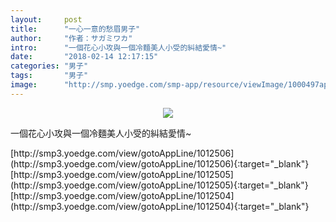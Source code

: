 ```yaml
---
layout:     post
title:      "一心一意的愁眉男子"
author:     "作者：サガミワカ"
intro:      "一個花心小攻與一個冷麵美人小受的糾結愛情~"
date:       "2018-02-14 12:17:15"
categories: "男子"
tags:       "男子"
image:      "http://smp.yoedge.com/smp-app/resource/viewImage/1000497appline.png"
---
```

<div style="text-align: center">
<p><img src="http://smp.yoedge.com/smp-app/resource/viewImage/1000497appline.png"/></p>
</div>
<p class="post-meta">
<span>一個花心小攻與一個冷麵美人小受的糾結愛情~</span>
</p>
[http://smp3.yoedge.com/view/gotoAppLine/1012506](http://smp3.yoedge.com/view/gotoAppLine/1012506){:target="_blank"}
[http://smp3.yoedge.com/view/gotoAppLine/1012505](http://smp3.yoedge.com/view/gotoAppLine/1012505){:target="_blank"}
[http://smp3.yoedge.com/view/gotoAppLine/1012504](http://smp3.yoedge.com/view/gotoAppLine/1012504){:target="_blank"}


